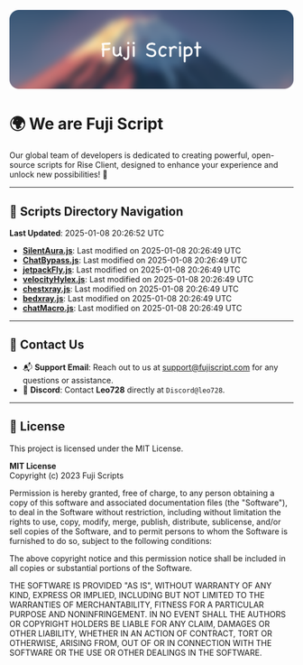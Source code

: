 ![Banner](.github/b.webp)

# 🌍 **We are Fuji Script**

Our global team of developers is dedicated to creating powerful, open-source scripts for Rise Client, designed to enhance your experience and unlock new possibilities! 🌟

---
<!-- SCRIPTS_NAVIGATION_START -->
## 📂 **Scripts Directory Navigation**

**Last Updated**: 2025-01-08 20:26:52 UTC

- **[SilentAura.js](scripts/SilentAura.js)**: Last modified on 2025-01-08 20:26:49 UTC
- **[ChatBypass.js](scripts/ChatBypass.js)**: Last modified on 2025-01-08 20:26:49 UTC
- **[jetpackFly.js](scripts/jetpackFly.js)**: Last modified on 2025-01-08 20:26:49 UTC
- **[velocityHylex.js](scripts/velocityHylex.js)**: Last modified on 2025-01-08 20:26:49 UTC
- **[chestxray.js](scripts/chestxray.js)**: Last modified on 2025-01-08 20:26:49 UTC
- **[bedxray.js](scripts/bedxray.js)**: Last modified on 2025-01-08 20:26:49 UTC
- **[chatMacro.js](scripts/chatMacro.js)**: Last modified on 2025-01-08 20:26:49 UTC

<!-- SCRIPTS_NAVIGATION_END -->

---

## 💬 **Contact Us**  
- 📬 **Support Email**: Reach out to us at [support@fujiscript.com](mailto:support@fujiscript.com) for any questions or assistance.  
- 💬 **Discord**: Contact **Leo728** directly at `Discord@leo728`.

---

## 📜 **License**

This project is licensed under the MIT License.  

**MIT License**  
Copyright (c) 2023 Fuji Scripts  

Permission is hereby granted, free of charge, to any person obtaining a copy of this software and associated documentation files (the "Software"), to deal in the Software without restriction, including without limitation the rights to use, copy, modify, merge, publish, distribute, sublicense, and/or sell copies of the Software, and to permit persons to whom the Software is furnished to do so, subject to the following conditions:  

The above copyright notice and this permission notice shall be included in all copies or substantial portions of the Software.  

THE SOFTWARE IS PROVIDED "AS IS", WITHOUT WARRANTY OF ANY KIND, EXPRESS OR IMPLIED, INCLUDING BUT NOT LIMITED TO THE WARRANTIES OF MERCHANTABILITY, FITNESS FOR A PARTICULAR PURPOSE AND NONINFRINGEMENT. IN NO EVENT SHALL THE AUTHORS OR COPYRIGHT HOLDERS BE LIABLE FOR ANY CLAIM, DAMAGES OR OTHER LIABILITY, WHETHER IN AN ACTION OF CONTRACT, TORT OR OTHERWISE, ARISING FROM, OUT OF OR IN CONNECTION WITH THE SOFTWARE OR THE USE OR OTHER DEALINGS IN THE SOFTWARE.  
